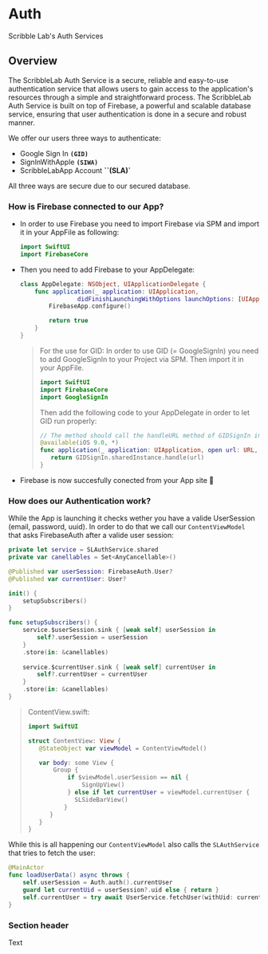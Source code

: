 # Auth

Scribble Lab's Auth Services

## Overview

The ScribbleLab Auth Service is a secure, reliable and easy-to-use authentication service that allows users to gain access to the application's resources through a simple and straightforward process. The ScribbleLab Auth Service is built on top of Firebase, a powerful and scalable database service, ensuring that user authentication is done in a secure and robust manner.

We offer our users three ways to authenticate:
- Google Sign In **``(GID)``**
- SignInWithApple **``(SIWA)``**
- ScribbleLabApp Account **``(SLA)`**

All three ways are secure due to our secured database.

### How is Firebase connected to our App?
- In order to use Firebase you need to import Firebase via SPM and import it in your AppFile as following:
    ```swift
    import SwiftUI
    import FirebaseCore
    ```

- Then you need to add Firebase to your AppDelegate:
    ```swift
    class AppDelegate: NSObject, UIApplicationDelegate {
        func application(_ application: UIApplication,
                    didFinishLaunchingWithOptions launchOptions: [UIApplication.LaunchOptionsKey : Any]? = nil) -> Bool {
            FirebaseApp.configure()

            return true
        }
    }
    ```

    > For the use for GID:
    > In order to use GID (= GoogleSignIn) you need to add GoogleSignIn to your Project via SPM. Then import it in your AppFile.
    >```swift
    > import SwiftUI
    > import FirebaseCore
    > import GoogleSignIn
    > ```
    >
    > Then add the following code to your AppDelegate in order to let GID run properly:
    > ```swift
    > // The method should call the handleURL method of GIDSignIn instance, which will properly handle the URL that SL recieves at the end of the auth process.
    >@available(iOS 9.0, *)
    >func application(_ application: UIApplication, open url: URL, options: [UIApplication.OpenURLOptionsKey: Any] = [:]) -> Bool {
    >    return GIDSignIn.sharedInstance.handle(url)
    >}
    > ```

- Firebase is now succesfully conected from your App site 🎉

### How does our Authentication work?
While the App is launching it checks wether you have a valide UserSession (email, password, uuid). In order to do that we call our ``ContentViewModel`` that asks FirebaseAuth after a valide user session:

```swift
private let service = SLAuthService.shared
private var canellables = Set<AnyCancellable>()

@Published var userSession: FirebaseAuth.User?
@Published var currentUser: User?

init() {
    setupSubscribers()
}

func setupSubscribers() {
    service.$userSession.sink { [weak self] userSession in
        self?.userSession = userSession
    }
    .store(in: &canellables)
    
    service.$currentUser.sink { [weak self] currentUser in
        self?.currentUser = currentUser
    }
    .store(in: &canellables)
}
```



> ContentView.swift:
> ```swift
> import SwiftUI
>
> struct ContentView: View {
>    @StateObject var viewModel = ContentViewModel()
>
>    var body: some View {
>        Group {
>            if $viewModel.userSession == nil {
>                SignUpView()
>            } else if let currentUser = viewModel.currentUser {
>              SLSideBarView()
>           }
>       }
>    }
>}
> ```

While this is all happening our ``ContentViewModel`` also calls the ``SLAuthService`` that tries to fetch the user:
```swift
@MainActor
func loadUserData() async throws {
    self.userSession = Auth.auth().currentUser
    guard let currentUid = userSession?.uid else { return }
    self.currentUser = try await UserService.fetchUser(withUid: currentUid)
}
```

### Section header

<!--@START_MENU_TOKEN@-->Text<!--@END_MENU_TOKEN@-->
